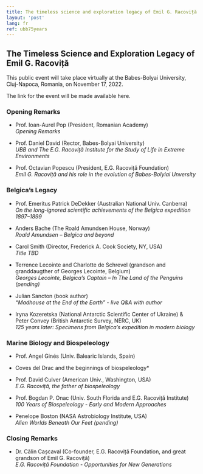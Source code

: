 ```yaml
---
title: The timeless science and exploration legacy of Emil G. Racoviță
layout: 'post'
lang: fr
ref: ubb75years
---
```


## The Timeless Science and Exploration Legacy of Emil G. Racoviță

This public event will take place virtually at the Babes-Bolyai University,  Cluj-Napoca, Romania, on November 17, 2022.

The link for the event will be made available here.

### Opening Remarks

- Prof. Ioan-Aurel Pop (President, Romanian Academy)<br>
*Opening Remarks*

- Prof. Daniel David (Rector, Babes-Bolyai University)<br>
*UBB and The E.G. Racoviță Institute for the Study of Life in Extreme Environments*

- Prof. Octavian Popescu (President, E.G. Racoviță Foundation)<br>
*Emil G. Racoviță and his role in the evolution of Babes-Bolyiai Unversity*

### Belgica’s Legacy

- Prof. Emeritus Patrick DeDekker (Australian National Univ. Canberra)<br>
*On the long-ignored scientific achievements of the Belgica expedition 1897–1899*

- Anders Bache (The Roald Amundsen House, Norway)<br>
*Roald Amundsen – Belgica and beyond*

- Carol Smith (Director,  Frederick A. Cook Society, NY, USA)<br>
*Title TBD*

- Terrence Lecointe and Charlotte de Schrevel (grandson and granddaugther of Georges Lecointe, Belgium)<br>
 *Georges Lecointe, Belgica’s Captain – In The Land of the Penguins (pending)*

- Julian Sancton (book author)<br>
 *“Madhouse at the End of the Earth” - live Q&A with author*

- Iryna Kozeretska (National Antarctic Scientific Center of Ukraine) & Peter Convey (British Antarctic Survey, NERC, UK)<br>
*125 years later: Specimens from Belgica’s expedition in modern biology*

### Marine Biology and Biospeleology

- Prof. Angel Ginés (Univ. Balearic Islands, Spain)<br>
* Coves del Drac and the beginnings of biospeleology*

- Prof. David Culver (American Univ., Washington, USA)<br>
*E.G. Racoviță, the father of biospeleology*

- Prof. Bogdan P. Onac (Univ. South Florida and E.G. Racoviță Institute)<br>
*100 Years of Biospeleology -  Early and Modern Approaches*

- Penelope Boston (NASA Astrobiology Institute, USA)<br>
*Alien Worlds Beneath Our Feet (pending)*


### Closing Remarks
- Dr. Călin Cașcaval (Co-founder, E.G. Racoviță Foundation, and great grandson of Emil G. Racoviță)<br>
*E.G. Racoviță Foundation - Opportunities for New Generations*
